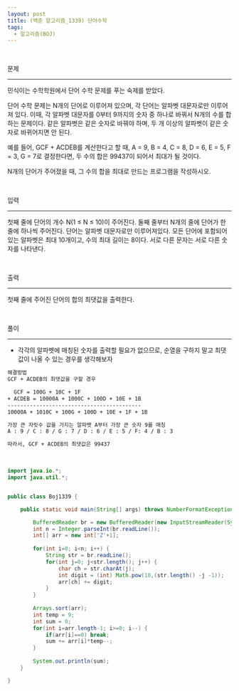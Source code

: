 ```yaml
---
layout: post
title: (백준 알고리즘_1339) 단어수학
tags:
  - 알고리즘(BOJ)
---
```


<br>

문제

---

민식이는 수학학원에서 단어 수학 문제를 푸는 숙제를 받았다.

단어 수학 문제는 N개의 단어로 이루어져 있으며, 각 단어는 알파벳 대문자로만 이루어져 있다. 이때, 각 알파벳 대문자를 0부터 9까지의 숫자 중 하나로 바꿔서 N개의 수를 합하는 문제이다. 같은 알파벳은 같은 숫자로 바꿔야 하며, 두 개 이상의 알파벳이 같은 숫자로 바뀌어지면 안 된다.

예를 들어, GCF + ACDEB를 계산한다고 할 때, A = 9, B = 4, C = 8, D = 6, E = 5, F = 3, G = 7로 결정한다면, 두 수의 합은 99437이 되어서 최대가 될 것이다.

N개의 단어가 주어졌을 때, 그 수의 합을 최대로 만드는 프로그램을 작성하시오.

<br>

입력

---

첫째 줄에 단어의 개수 N(1 ≤ N ≤ 10)이 주어진다. 둘째 줄부터 N개의 줄에 단어가 한 줄에 하나씩 주어진다. 단어는 알파벳 대문자로만 이루어져있다. 모든 단어에 포함되어 있는 알파벳은 최대 10개이고, 수의 최대 길이는 8이다. 서로 다른 문자는 서로 다른 숫자를 나타낸다.

<br>

출력

---

첫째 줄에 주어진 단어의 합의 최댓값을 출력한다.

<br>

풀이

---

* 각각의 알파벳에 매칭된 숫자를 출력할 필요가 없으므로, 순열을 구하지 말고 최댓값이 나올 수 있는 경우를 생각해보자

```7
해결방법
GCF + ACDEB의 최댓값을 구할 경우

  GCF = 100G + 10C + 1F
+ ACDEB = 10000A + 1000C + 100D + 10E + 1B
------------------------------------------
10000A + 1010C + 100G + 100D + 10E + 1F + 1B

가장 큰 자릿수 값을 가지는 알파벳 A부터 가장 큰 숫자 9를 매칭
A : 9 / C : 8 / G : 7 / D : 6 / E : 5 / F: 4 / B : 3

따라서, GCF + ACDEB의 최댓값은 99437
```

<br>

```java
import java.io.*;
import java.util.*;


public class Boj1339 {

	public static void main(String[] args) throws NumberFormatException, IOException {

		BufferedReader br = new BufferedReader(new InputStreamReader(System.in));
		int n = Integer.parseInt(br.readLine());
		int[] arr = new int['Z'+1];
		
		for(int i=0; i<n; i++) {
			String str = br.readLine();
			for(int j=0; j<str.length(); j++) {
				char ch = str.charAt(j);
				int digit = (int) Math.pow(10,(str.length() -j -1));
				arr[ch] += digit;
			}
		}
		
		Arrays.sort(arr);
		int temp = 9;
		int sum = 0;
		for(int i=arr.length-1; i>=0; i--) {
		    if(arr[i]==0) break;
		    sum += arr[i]*temp--;
		}
		
		System.out.println(sum);
	}

}

```

